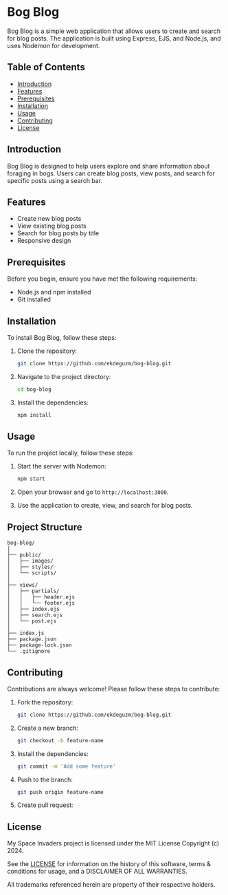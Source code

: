 # Bog Blog

Bog Blog is a simple web application that allows users to create and search for blog posts. The application is built using Express, EJS, and Node.js, and uses Nodemon for development.

## Table of Contents

- [Introduction](#introduction)
- [Features](#features)
- [Prerequisites](#prerequisites)
- [Installation](#installation)
- [Usage](#usage)
- [Contributing](#contributing)
- [License](#license)

## Introduction

Bog Blog is designed to help users explore and share information about foraging in bogs. Users can create blog posts, view posts, and search for specific posts using a search bar.

## Features

- Create new blog posts
- View existing blog posts
- Search for blog posts by title
- Responsive design

## Prerequisites

Before you begin, ensure you have met the following requirements:

- Node.js and npm installed
- Git installed

## Installation

To install Bog Blog, follow these steps:

1. Clone the repository:

   ```sh
   git clone https://github.com/ekdeguzm/bog-blog.git
   ```

2. Navigate to the project directory:

   ```sh
   cd bog-blog
   ```

3. Install the dependencies:
   ```sh
   npm install
   ```

## Usage

To run the project locally, follow these steps:

1. Start the server with Nodemon:

   ```sh
   npm start
   ```

2. Open your browser and go to `http://localhost:3000`.

3. Use the application to create, view, and search for blog posts.

## Project Structure

```plaintext
bog-blog/
│
├── public/
│   ├── images/
│   ├── styles/
│   └── scripts/
│
├── views/
│   ├── partials/
│   │   ├── header.ejs
│   │   └── footer.ejs
│   ├── index.ejs
│   ├── search.ejs
│   └── post.ejs
│
├── index.js
├── package.json
├── package-lock.json
└── .gitignore
```

## Contributing

Contributions are always welcome! Please follow these steps to contribute:

1. Fork the repository:

   ```sh
   git clone https://github.com/ekdeguzm/bog-blog.git
   ```

2. Create a new branch:

   ```sh
   git checkout -b feature-name
   ```

3. Install the dependencies:

   ```sh
   git commit -m 'Add some feature'

   ```

4. Push to the branch:

   ```sh
   git push origin feature-name
   ```

5. Create pull request:

## License

My Space Invaders project is licensed under the MIT License Copyright (c) 2024.

See the [LICENSE](https://github.com/ekdeguzm/space_invaders/LICENSE) for information on the history of this software, terms & conditions for usage, and a DISCLAIMER OF ALL WARRANTIES.

All trademarks referenced herein are property of their respective holders.
